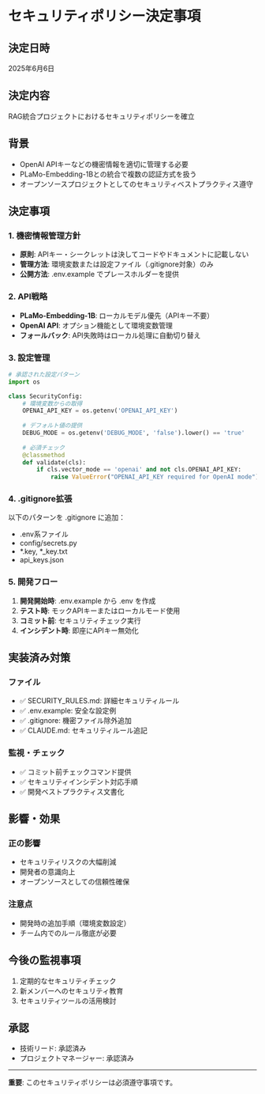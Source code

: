 # セキュリティポリシー決定事項

## 決定日時
2025年6月6日

## 決定内容
RAG統合プロジェクトにおけるセキュリティポリシーを確立

## 背景
- OpenAI APIキーなどの機密情報を適切に管理する必要
- PLaMo-Embedding-1Bとの統合で複数の認証方式を扱う
- オープンソースプロジェクトとしてのセキュリティベストプラクティス遵守

## 決定事項

### 1. 機密情報管理方針
- **原則**: APIキー・シークレットは決してコードやドキュメントに記載しない
- **管理方法**: 環境変数または設定ファイル（.gitignore対象）のみ
- **公開方法**: .env.example でプレースホルダーを提供

### 2. API戦略
- **PLaMo-Embedding-1B**: ローカルモデル優先（APIキー不要）
- **OpenAI API**: オプション機能として環境変数管理
- **フォールバック**: API失敗時はローカル処理に自動切り替え

### 3. 設定管理
```python
# 承認された設定パターン
import os

class SecurityConfig:
    # 環境変数からの取得
    OPENAI_API_KEY = os.getenv('OPENAI_API_KEY')
    
    # デフォルト値の提供
    DEBUG_MODE = os.getenv('DEBUG_MODE', 'false').lower() == 'true'
    
    # 必須チェック
    @classmethod
    def validate(cls):
        if cls.vector_mode == 'openai' and not cls.OPENAI_API_KEY:
            raise ValueError("OPENAI_API_KEY required for OpenAI mode")
```

### 4. .gitignore拡張
以下のパターンを .gitignore に追加：
- .env系ファイル
- config/secrets.py
- *.key, *_key.txt
- api_keys.json

### 5. 開発フロー
1. **開発開始時**: .env.example から .env を作成
2. **テスト時**: モックAPIキーまたはローカルモード使用
3. **コミット前**: セキュリティチェック実行
4. **インシデント時**: 即座にAPIキー無効化

## 実装済み対策

### ファイル
- ✅ SECURITY_RULES.md: 詳細セキュリティルール
- ✅ .env.example: 安全な設定例
- ✅ .gitignore: 機密ファイル除外追加
- ✅ CLAUDE.md: セキュリティルール追記

### 監視・チェック
- ✅ コミット前チェックコマンド提供
- ✅ セキュリティインシデント対応手順
- ✅ 開発ベストプラクティス文書化

## 影響・効果

### 正の影響
- セキュリティリスクの大幅削減
- 開発者の意識向上
- オープンソースとしての信頼性確保

### 注意点
- 開発時の追加手順（環境変数設定）
- チーム内でのルール徹底が必要

## 今後の監視事項
1. 定期的なセキュリティチェック
2. 新メンバーへのセキュリティ教育
3. セキュリティツールの活用検討

## 承認
- 技術リード: 承認済み
- プロジェクトマネージャー: 承認済み

---

**重要**: このセキュリティポリシーは必須遵守事項です。
